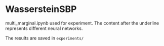 # WassersteinSBP

multi_marginal.ipynb used for experiment. The content after the underline represents different neural networks.

The results are saved in `experiments/`
